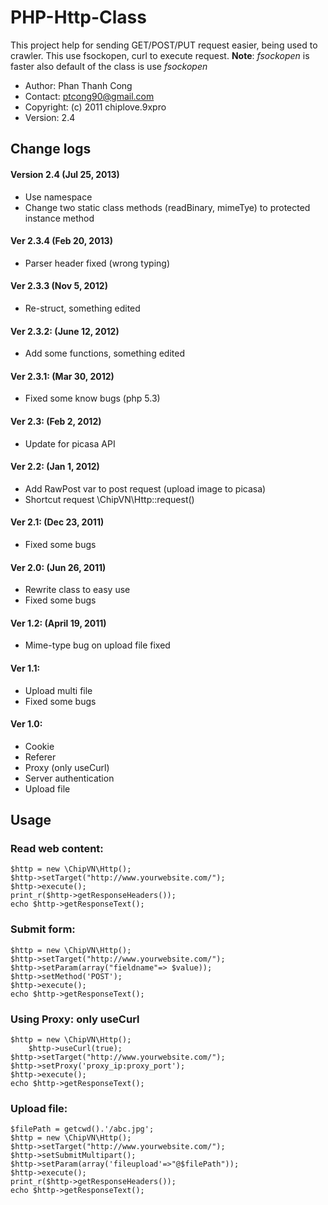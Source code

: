 # PHP-Http-Class
This project help for sending GET/POST/PUT request easier, being used to crawler.
This use fsockopen, curl to execute request.
**Note**: _fsockopen_ is faster also default of the class is use _fsockopen_

* Author: Phan Thanh Cong 
* Contact: ptcong90@gmail.com
* Copyright: (c) 2011 chiplove.9xpro
* Version: 2.4

## Change logs
#### Version 2.4 (Jul 25, 2013)
* Use namespace
* Change two static class methods (readBinary, mimeTye) to protected instance method

#### Ver 2.3.4 (Feb 20, 2013)
* Parser header fixed (wrong typing)

#### Ver 2.3.3 (Nov 5, 2012)
* Re-struct, something edited

#### Ver 2.3.2: (June 12, 2012)
* Add some functions, something edited

#### Ver 2.3.1: (Mar 30, 2012)
* Fixed some know bugs (php 5.3)

#### Ver 2.3: (Feb 2, 2012)
* Update for picasa API

#### Ver 2.2: (Jan 1, 2012)
* Add RawPost var to post request (upload image to picasa)
* Shortcut request \ChipVN\Http::request()

#### Ver 2.1: (Dec 23, 2011)
* Fixed some bugs

#### Ver 2.0: (Jun 26, 2011)
* Rewrite class to easy use
* Fixed some bugs

#### Ver 1.2: (April 19, 2011)
* Mime-type bug on upload file fixed 

#### Ver 1.1:
* Upload multi file
* Fixed some bugs

#### Ver 1.0:
* Cookie
* Referer
* Proxy (only useCurl)
* Server authentication
* Upload file

## Usage

### Read web content:
	$http = new \ChipVN\Http();
	$http->setTarget("http://www.yourwebsite.com/");
	$http->execute();
	print_r($http->getResponseHeaders());
	echo $http->getResponseText();
	
### Submit form:
	$http = new \ChipVN\Http();
	$http->setTarget("http://www.yourwebsite.com/");
	$http->setParam(array("fieldname"=> $value)); 
	$http->setMethod('POST');
	$http->execute();
	echo $http->getResponseText();
	
### Using Proxy: only useCurl
	$http = new \ChipVN\Http();
        $http->useCurl(true);
	$http->setTarget("http://www.yourwebsite.com/");
	$http->setProxy('proxy_ip:proxy_port');
	$http->execute();
	echo $http->getResponseText();

### Upload file:
	$filePath = getcwd().'/abc.jpg';
	$http = new \ChipVN\Http();
	$http->setTarget("http://www.yourwebsite.com/");
	$http->setSubmitMultipart();
	$http->setParam(array('fileupload'=>"@$filePath"));
	$http->execute();
	print_r($http->getResponseHeaders());
	echo $http->getResponseText();